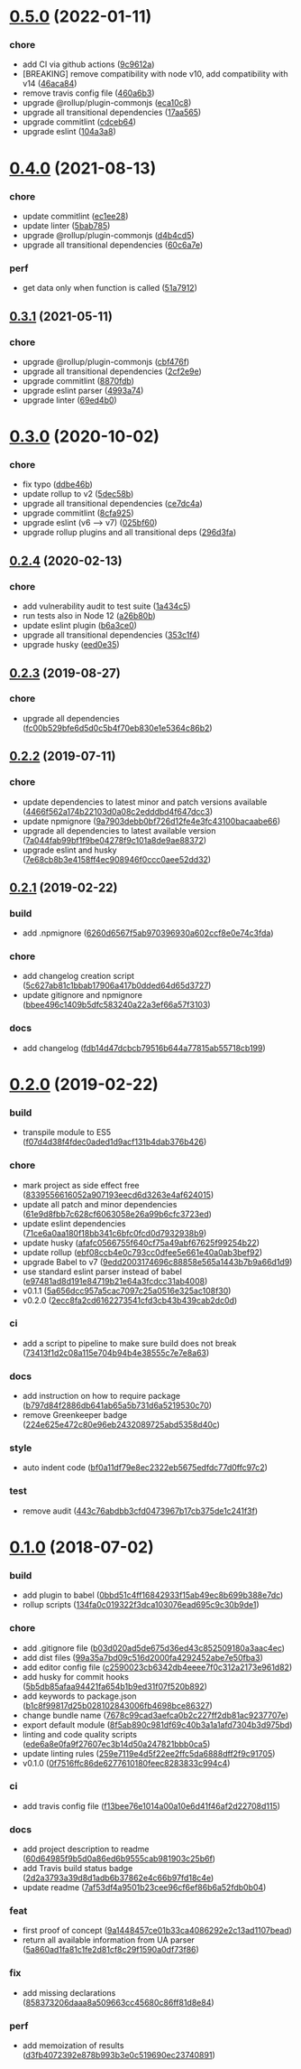 # [0.5.0](https://github.com/theboolean/visitor-info/compare/v0.4.0...v0.5.0) (2022-01-11)


### chore

* add CI via github actions ([9c9612a](https://github.com/theboolean/visitor-info/commit/9c9612a6e387743fe4e49921025d9d2fdb7614dd))
* [BREAKING] remove compatibility with node v10, add compatibility with v14 ([46aca84](https://github.com/theboolean/visitor-info/commit/46aca847352c99583b9c284bc7f099726f964e72))
* remove travis config file ([460a6b3](https://github.com/theboolean/visitor-info/commit/460a6b3760eb6414ce3fad4e36a0188beb7a30c6))
* upgrade @rollup/plugin-commonjs ([eca10c8](https://github.com/theboolean/visitor-info/commit/eca10c8e65f1e899784ae9377ea69352c021cbb7))
* upgrade all transitional dependencies ([17aa565](https://github.com/theboolean/visitor-info/commit/17aa565d88b8e1db7385c65408dd9f0191a7a9fa))
* upgrade commitlint ([cdceb64](https://github.com/theboolean/visitor-info/commit/cdceb64778f39bf960bf520206d362211dad4e8b))
* upgrade eslint ([104a3a8](https://github.com/theboolean/visitor-info/commit/104a3a86f7b0d1c3d6a8012b21170bcc1f06c39b))



# [0.4.0](https://github.com/theboolean/visitor-info/compare/v0.3.1...v0.4.0) (2021-08-13)


### chore

* update commitlint ([ec1ee28](https://github.com/theboolean/visitor-info/commit/ec1ee28c6bb0edacd309a45d6044c363cff0e573))
* update linter ([5bab785](https://github.com/theboolean/visitor-info/commit/5bab7856a784d424b87596156084cac365f8b763))
* upgrade @rollup/plugin-commonjs ([d4b4cd5](https://github.com/theboolean/visitor-info/commit/d4b4cd5a988d63676abfb137102a409c29da433e))
* upgrade all transitional dependencies ([60c6a7e](https://github.com/theboolean/visitor-info/commit/60c6a7ef86ef9af4c08754dd3196ad89d4bdea8a))

### perf

* get data only when function is called ([51a7912](https://github.com/theboolean/visitor-info/commit/51a7912a5d51fa6d23aa7325330516c9f46af3a2))



## [0.3.1](https://github.com/theboolean/visitor-info/compare/v0.3.0...v0.3.1) (2021-05-11)


### chore

* upgrade @rollup/plugin-commonjs ([cbf476f](https://github.com/theboolean/visitor-info/commit/cbf476f3045498c9ce2a272f7bed0fca4bbae868))
* upgrade all transitional dependencies ([2cf2e9e](https://github.com/theboolean/visitor-info/commit/2cf2e9e3bf4e2036c413f0f4ac2e4748e24d4cde))
* upgrade commitlint ([8870fdb](https://github.com/theboolean/visitor-info/commit/8870fdb35bef2e3c0ce0020881366288c9cd3e36))
* upgrade eslint parser ([4993a74](https://github.com/theboolean/visitor-info/commit/4993a74836a6f03f18ec762d5d1eaf2e6013a739))
* upgrade linter ([69ed4b0](https://github.com/theboolean/visitor-info/commit/69ed4b0c7c2c45e73b3a62b0622c0b3cb2a5cd9d))



# [0.3.0](https://github.com/theboolean/visitor-info/compare/v0.2.4...v0.3.0) (2020-10-02)


### chore

* fix typo ([ddbe46b](https://github.com/theboolean/visitor-info/commit/ddbe46bd64282e68ec73a3231c2dad0cd063a809))
* update rollup to v2 ([5dec58b](https://github.com/theboolean/visitor-info/commit/5dec58bbed4ca267bb2d1a1cc6001ad47036bc63))
* upgrade all transitional dependencies ([ce7dc4a](https://github.com/theboolean/visitor-info/commit/ce7dc4a49f6eb47832dad1813f4a02321cd51415))
* upgrade commitlint ([8cfa925](https://github.com/theboolean/visitor-info/commit/8cfa925096515e28dae1802f7e1eb516076e3fc4))
* upgrade eslint (v6 --> v7) ([025bf60](https://github.com/theboolean/visitor-info/commit/025bf605464e59b773e94b01b86bed7cc15c224f))
* upgrade rollup plugins and all transitional deps ([296d3fa](https://github.com/theboolean/visitor-info/commit/296d3fad19a2be9fca8a1b122b9e41defabddb7e))



## [0.2.4](https://github.com/theboolean/visitor-info/compare/v0.2.3...v0.2.4) (2020-02-13)


### chore

* add vulnerability audit to test suite ([1a434c5](https://github.com/theboolean/visitor-info/commit/1a434c52d40a68123247648c461ccc1134b9021e))
* run tests also in Node 12 ([a26b80b](https://github.com/theboolean/visitor-info/commit/a26b80b2d6a868867f39cd7e425e2172b081d141))
* update eslint plugin ([b6a3ce0](https://github.com/theboolean/visitor-info/commit/b6a3ce0f070ef5ef7eed3b037efbbf5f8e062d76))
* upgrade all transitional dependencies ([353c1f4](https://github.com/theboolean/visitor-info/commit/353c1f4ac7a858ed731cde3dd9a61cb34e43f9ba))
* upgrade husky ([eed0e35](https://github.com/theboolean/visitor-info/commit/eed0e35dd53efc2ef14c7a2109155640e886661c))



## [0.2.3](https://github.com/theboolean/visitor-info/compare/v0.2.2...v0.2.3) (2019-08-27)


### chore

* upgrade all dependencies ([fc00b529bfe6d5d0c5b4f70eb830e1e5364c86b2](https://github.com/theboolean/visitor-info/commit/fc00b529bfe6d5d0c5b4f70eb830e1e5364c86b2))



## [0.2.2](https://github.com/theboolean/visitor-info/compare/v0.2.1...v0.2.2) (2019-07-11)


### chore

* update dependencies to latest minor and patch versions available ([4466f562a174b22103d0a08c2edddbd4f647dcc3](https://github.com/theboolean/visitor-info/commit/4466f562a174b22103d0a08c2edddbd4f647dcc3))
* update npmignore ([9a7903debb0bf726d12fe4e3fc43100bacaabe66](https://github.com/theboolean/visitor-info/commit/9a7903debb0bf726d12fe4e3fc43100bacaabe66))
* upgrade all dependencies to latest available version ([7a044fab99bf1f9be04278f9c101a8de9ae88372](https://github.com/theboolean/visitor-info/commit/7a044fab99bf1f9be04278f9c101a8de9ae88372))
* upgrade eslint and husky ([7e68cb8b3e4158ff4ec908946f0ccc0aee52dd32](https://github.com/theboolean/visitor-info/commit/7e68cb8b3e4158ff4ec908946f0ccc0aee52dd32))



## [0.2.1](https://github.com/theboolean/visitor-info/compare/v0.2.0...v0.2.1) (2019-02-22)


### build

* add .npmignore ([6260d6567f5ab970396930a602ccf8e0e74c3fda](https://github.com/theboolean/visitor-info/commit/6260d6567f5ab970396930a602ccf8e0e74c3fda))

### chore

* add changelog creation script ([5c627ab81c1bbab17906a417b0dded64d65d3727](https://github.com/theboolean/visitor-info/commit/5c627ab81c1bbab17906a417b0dded64d65d3727))
* update gitignore and npmignore ([bbee496c1409b5dfc583240a22a3ef66a57f3103](https://github.com/theboolean/visitor-info/commit/bbee496c1409b5dfc583240a22a3ef66a57f3103))

### docs

* add changelog ([fdb14d47dcbcb79516b644a77815ab55718cb199](https://github.com/theboolean/visitor-info/commit/fdb14d47dcbcb79516b644a77815ab55718cb199))


# [0.2.0](https://github.com/theboolean/visitor-info/compare/v0.1.0...v0.2.0) (2019-02-22)


### build

* transpile module to ES5 ([f07d4d38f4fdec0aded1d9acf131b4dab376b426](https://github.com/theboolean/visitor-info/commit/f07d4d38f4fdec0aded1d9acf131b4dab376b426))

### chore

* mark project as side effect free ([8339556616052a907193eecd6d3263e4af624015](https://github.com/theboolean/visitor-info/commit/8339556616052a907193eecd6d3263e4af624015))
* update all patch and minor dependencies ([61e9d8fbb7c628cf6063058e26a99b6cfc3723ed](https://github.com/theboolean/visitor-info/commit/61e9d8fbb7c628cf6063058e26a99b6cfc3723ed))
* update eslint dependencies ([71ce6a0aa180f18bb341c6bfc0fcd0d7932938b9](https://github.com/theboolean/visitor-info/commit/71ce6a0aa180f18bb341c6bfc0fcd0d7932938b9))
* update husky ([afafc0566755f640cf75a49abf67625f99254b22](https://github.com/theboolean/visitor-info/commit/afafc0566755f640cf75a49abf67625f99254b22))
* update rollup ([ebf08ccb4e0c793cc0dfee5e661e40a0ab3bef92](https://github.com/theboolean/visitor-info/commit/ebf08ccb4e0c793cc0dfee5e661e40a0ab3bef92))
* upgrade Babel to v7 ([9edd2003174696c88858e565a1443b7b9a66d1d9](https://github.com/theboolean/visitor-info/commit/9edd2003174696c88858e565a1443b7b9a66d1d9))
* use standard eslint parser instead of babel ([e97481ad8d191e84719b21e64a3fcdcc31ab4008](https://github.com/theboolean/visitor-info/commit/e97481ad8d191e84719b21e64a3fcdcc31ab4008))
* v0.1.1 ([5a656dcc957a5cac7097c25a0516e325ac108f30](https://github.com/theboolean/visitor-info/commit/5a656dcc957a5cac7097c25a0516e325ac108f30))
* v0.2.0 ([2ecc8fa2cd6162273541cfd3cb43b439cab2dc0d](https://github.com/theboolean/visitor-info/commit/2ecc8fa2cd6162273541cfd3cb43b439cab2dc0d))

### ci

* add a script to pipeline to make sure build does not break ([73413f1d2c08a115e704b94b4e38555c7e7e8a63](https://github.com/theboolean/visitor-info/commit/73413f1d2c08a115e704b94b4e38555c7e7e8a63))

### docs

* add instruction on how to require package ([b797d84f2886db641ab65a5b731d6a5219530c70](https://github.com/theboolean/visitor-info/commit/b797d84f2886db641ab65a5b731d6a5219530c70))
* remove Greenkeeper badge ([224e625e472c80e96eb2432089725abd5358d40c](https://github.com/theboolean/visitor-info/commit/224e625e472c80e96eb2432089725abd5358d40c))

### style

* auto indent code ([bf0a11df79e8ec2322eb5675edfdc77d0ffc97c2](https://github.com/theboolean/visitor-info/commit/bf0a11df79e8ec2322eb5675edfdc77d0ffc97c2))

### test

* remove audit ([443c76abdbb3cfd0473967b17cb375de1c241f3f](https://github.com/theboolean/visitor-info/commit/443c76abdbb3cfd0473967b17cb375de1c241f3f))



# [0.1.0](https://github.com/theboolean/visitor-info/compare/b03d020ad5de675d36ed43c852509180a3aac4ec...v0.1.0) (2018-07-02)


### build

* add plugin to babel ([0bbd51c4ff16842933f15ab49ec8b699b388e7dc](https://github.com/theboolean/visitor-info/commit/0bbd51c4ff16842933f15ab49ec8b699b388e7dc))
* rollup scripts ([134fa0c019322f3dca103076ead695c9c30b9de1](https://github.com/theboolean/visitor-info/commit/134fa0c019322f3dca103076ead695c9c30b9de1))

### chore

* add .gitignore file ([b03d020ad5de675d36ed43c852509180a3aac4ec](https://github.com/theboolean/visitor-info/commit/b03d020ad5de675d36ed43c852509180a3aac4ec))
* add dist files ([99a35a7bd09c516d2000fa4292452abe7e50fba3](https://github.com/theboolean/visitor-info/commit/99a35a7bd09c516d2000fa4292452abe7e50fba3))
* add editor config file ([c2590023cb6342db4eeee7f0c312a2173e961d82](https://github.com/theboolean/visitor-info/commit/c2590023cb6342db4eeee7f0c312a2173e961d82))
* add husky for commit hooks ([5b5db85afaa94421fa654b1b9ed31f07f520b892](https://github.com/theboolean/visitor-info/commit/5b5db85afaa94421fa654b1b9ed31f07f520b892))
* add keywords to package.json ([b1c8f99817d25b028102843006fb4698bce86327](https://github.com/theboolean/visitor-info/commit/b1c8f99817d25b028102843006fb4698bce86327))
* change bundle name ([7678c99cad3aefca0b2c227ff2db81ac9237707e](https://github.com/theboolean/visitor-info/commit/7678c99cad3aefca0b2c227ff2db81ac9237707e))
* export default module ([8f5ab890c981df69c40b3a1a1afd7304b3d975bd](https://github.com/theboolean/visitor-info/commit/8f5ab890c981df69c40b3a1a1afd7304b3d975bd))
* linting and code quality scripts ([ede6a8e0fa9f27607ec3b14d50a247821bbb0ca5](https://github.com/theboolean/visitor-info/commit/ede6a8e0fa9f27607ec3b14d50a247821bbb0ca5))
* update linting rules ([259e7119e4d5f22ee2ffc5da6888dff2f9c91705](https://github.com/theboolean/visitor-info/commit/259e7119e4d5f22ee2ffc5da6888dff2f9c91705))
* v0.1.0 ([0f7516ffc86de6277610180feec8283833c994c4](https://github.com/theboolean/visitor-info/commit/0f7516ffc86de6277610180feec8283833c994c4))

### ci

* add travis config file ([f13bee76e1014a00a10e6d41f46af2d22708d115](https://github.com/theboolean/visitor-info/commit/f13bee76e1014a00a10e6d41f46af2d22708d115))

### docs

* add project description to readme ([60d64985f9b5d0a86ed6b9555cab981903c25b6f](https://github.com/theboolean/visitor-info/commit/60d64985f9b5d0a86ed6b9555cab981903c25b6f))
* add Travis build status badge ([2d2a3793a39d8d1adb6b37862e4c66b97fd18c4e](https://github.com/theboolean/visitor-info/commit/2d2a3793a39d8d1adb6b37862e4c66b97fd18c4e))
* update readme ([7af53df4a9501b23cee96cf6ef86b6a52fdb0b04](https://github.com/theboolean/visitor-info/commit/7af53df4a9501b23cee96cf6ef86b6a52fdb0b04))

### feat

* first proof of concept ([9a1448457ce01b33ca4086292e2c13ad1107bead](https://github.com/theboolean/visitor-info/commit/9a1448457ce01b33ca4086292e2c13ad1107bead))
* return all available information from UA parser ([5a860ad1fa81c1fe2d81cf8c29f1590a0df73f86](https://github.com/theboolean/visitor-info/commit/5a860ad1fa81c1fe2d81cf8c29f1590a0df73f86))

### fix

* add missing declarations ([858373206daaa8a509663cc45680c86ff81d8e84](https://github.com/theboolean/visitor-info/commit/858373206daaa8a509663cc45680c86ff81d8e84))

### perf

* add memoization of results ([d3fb4072392e878b993b3e0c519690ec23740891](https://github.com/theboolean/visitor-info/commit/d3fb4072392e878b993b3e0c519690ec23740891))




